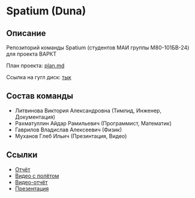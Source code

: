 # Spatium (Duna)

## Описание

Репозиторий команды Spatium (студентов МАИ группы М80-101БВ-24) для проекта ВАРКТ

План проекта: [plan.md](plan.md)

Ссылка на гугл диск: [тык](https://github.com/Afekaaa/VENERA-4.1)

## Состав команды
- Литвинова Виктория Александровна (Тимлид, Инженер, Документация)
- Рахматуллин Айдар Рамильевич (Программист, Математик)
- Гаврилов Владислав Алексеевич (Физик)
- Муханов Глеб Ильич (Презинтация, Видео)

## Ссылки
- [Отчёт]()
- [Видео с полётом]()
- [Видео-отчёт]()
- [Презентация]()
